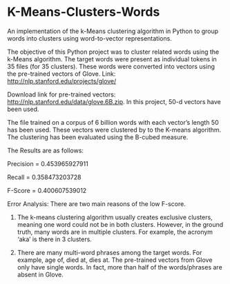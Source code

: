 # K-Means-Clusters-Words
An implementation of the k-Means clustering algorithm in Python to group words into clusters using word-to-vector representations.

The objective of this Python project was to cluster related words using the k-Means algorithm. 
The target words were present as individual tokens in 35 files (for 35 clusters). 
These words were converted into vectors using the pre-trained vectors of Glove. 
Link: http://nlp.stanford.edu/projects/glove/

Download link for pre-trained vectors: http://nlp.stanford.edu/data/glove.6B.zip. 
In this project, 50-d vectors have been used.

The file trained on a corpus of 6 billion words with each vector’s length 50 has been used. 
These vectors were clustered by to the K-means algorithm. The clustering has been evaluated using the B-cubed measure.

The Results are as follows:

Precision =  0.453965927911

Recall =  0.358473203728

F-Score =  0.400607539012

Error Analysis: There are two main reasons of the low F-score. 

1)	The k-means clustering algorithm usually creates exclusive clusters, meaning one word could not be in both clusters.
However, in the ground truth, many words are in multiple clusters. For example, the acronym ‘aka’ is there in 3 clusters. 

2)	There are many multi-word phrases among the target words. 
For example, age of, died at, dies at. The pre-trained vectors from Glove only have single words. 
In fact, more than half of the words/phrases are absent in Glove. 


